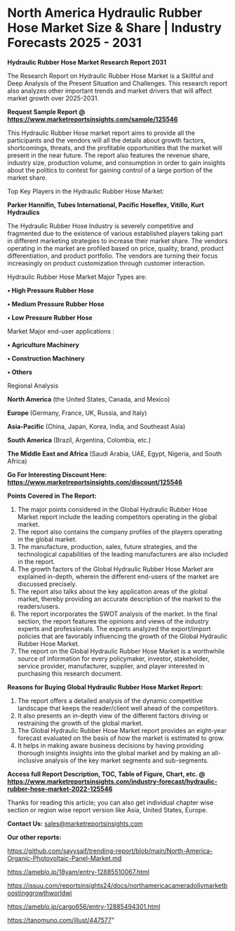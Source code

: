 # North America Hydraulic Rubber Hose Market Size & Share | Industry Forecasts 2025 - 2031

<strong>Hydraulic Rubber Hose Market Research Report 2031</strong>

The Research Report on Hydraulic Rubber Hose Market is a Skillful and Deep Analysis of the Present Situation and Challenges. This research report also analyzes other important trends and market drivers that will affect market growth over 2025-2031.

<strong>Request Sample Report @ <a href=https://www.marketreportsinsights.com/sample/125546>https://www.marketreportsinsights.com/sample/125546</a></strong>

This Hydraulic Rubber Hose market report aims to provide all the participants and the vendors will all the details about growth factors, shortcomings, threats, and the profitable opportunities that the market will present in the near future. The report also features the revenue share, industry size, production volume, and consumption in order to gain insights about the politics to contest for gaining control of a large portion of the market share.

Top Key Players in the Hydraulic Rubber Hose Market:

<strong>Parker Hannifin, Tubes International, Pacific Hoseflex, Vitillo, Kurt Hydraulics</strong>

The Hydraulic Rubber Hose Industry is severely competitive and fragmented due to the existence of various established players taking part in different marketing strategies to increase their market share. The vendors operating in the market are profiled based on price, quality, brand, product differentiation, and product portfolio. The vendors are turning their focus increasingly on product customization through customer interaction.

Hydraulic Rubber Hose Market Major Types are:

<strong>• High Pressure Rubber Hose

• Medium Pressure Rubber Hose

• Low Pressure Rubber Hose</strong>

Market Major end-user applications :

<strong>• Agriculture Machinery

• Construction Machinery

• Others</strong>

Regional Analysis

</u><strong><b>North America</b></strong> (the United States, Canada, and Mexico)

<strong><b>Europe </b></strong>(Germany, France, UK, Russia, and Italy)

<strong><b>Asia-Pacific</b></strong> (China, Japan, Korea, India, and Southeast Asia)

<strong><b>South America</b></strong> (Brazil, Argentina, Colombia, etc.)

<strong><b>The Middle East and Africa</b></strong> (Saudi Arabia, UAE, Egypt, Nigeria, and South Africa)

<strong>Go For Interesting Discount Here: <a href=https://www.marketreportsinsights.com/discount/125546>https://www.marketreportsinsights.com/discount/125546</a></strong>

<strong>Points Covered in The Report:</strong>
<ol>
  <li>The major points considered in the Global Hydraulic Rubber Hose Market report include the leading competitors operating in the global market.</li>
  <li>The report also contains the company profiles of the players operating in the global market.</li>
  <li>The manufacture, production, sales, future strategies, and the technological capabilities of the leading manufacturers are also included in the report.</li>
  <li>The growth factors of the Global Hydraulic Rubber Hose Market are explained in-depth, wherein the different end-users of the market are discussed precisely.</li>
  <li>The report also talks about the key application areas of the global market, thereby providing an accurate description of the market to the readers/users.</li>
  <li>The report incorporates the SWOT analysis of the market. In the final section, the report features the opinions and views of the industry experts and professionals. The experts analyzed the export/import policies that are favorably influencing the growth of the Global Hydraulic Rubber Hose Market.</li>
  <li>The report on the Global Hydraulic Rubber Hose Market is a worthwhile source of information for every policymaker, investor, stakeholder, service provider, manufacturer, supplier, and player interested in purchasing this research document.</li>
</ol>
<strong>Reasons for Buying Global Hydraulic Rubber Hose Market Report:</strong>

<ol>
  <li>The report offers a detailed analysis of the dynamic competitive landscape that keeps the reader/client well ahead of the competitors.</li>
  <li>It also presents an in-depth view of the different factors driving or restraining the growth of the global market.</li>
  <li>The Global Hydraulic Rubber Hose Market report provides an eight-year forecast evaluated on the basis of how the market is estimated to grow.</li>
  <li>It helps in making aware business decisions by having providing thorough insights insights into the global market and by making an all-inclusive analysis of the key market segments and sub-segments.</li>
</ol>
<strong>Access full Report Description, TOC, Table of Figure, Chart, etc. @ <a href=https://www.marketreportsinsights.com/industry-forecast/hydraulic-rubber-hose-market-2022-125546>https://www.marketreportsinsights.com/industry-forecast/hydraulic-rubber-hose-market-2022-125546</a></strong>


Thanks for reading this article; you can also get individual chapter wise section or region wise report version like Asia, United States, Europe.

<strong>Contact Us:</strong>
sales@marketreportsinsights.com

<strong>Our other reports:</strong>

<a href=https://github.com/sayysaif/trending-report/blob/main/North-America-Organic-Photovoltaic-Panel-Market.md>https://github.com/sayysaif/trending-report/blob/main/North-America-Organic-Photovoltaic-Panel-Market.md</a>

<a href=https://ameblo.jp/18yam/entry-12885510067.html>https://ameblo.jp/18yam/entry-12885510067.html</a>

<a href=https://issuu.com/reportsinsights24/docs/northamericacameradollymarketboostinggrowthworldwi>https://issuu.com/reportsinsights24/docs/northamericacameradollymarketboostinggrowthworldwi</a>

<a href=https://ameblo.jp/cargo656/entry-12885494301.html>https://ameblo.jp/cargo656/entry-12885494301.html</a>

<a href=https://tanomuno.com/illust/447577>https://tanomuno.com/illust/447577</a>"
